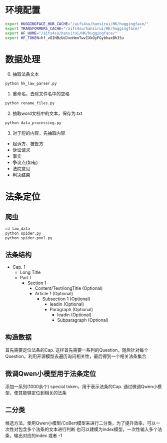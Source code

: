 # 环境配置
```bash
export HUGGINGFACE_HUB_CACHE="/aifs4su/hansirui/HK/huggingface/"
export TRANSFORMERS_CACHE="/aifs4su/hansirui/HK/huggingface/"
export HF_HOME="/aifs4su/hansirui/HK/huggingface/"
export HF_TOKEN=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
```

# 数据处理
0. 抽取法条文本
```bash
python hk_law_parser.py
```
1. 重命名，去除文件名中的空格
```bash
python rename_files.py
```
2. 抽取word文档中的文本，保存为.txt
```bash
python data_processing.py
```
3. 对于短的内容，先抽取内容
- 起诉方、被告方
- 诉讼请求
- 事实
- 争议点(如有)
- 法院意见
- 判决结果


# 法条定位
## 爬虫
```bash
cd law_data
python spider.py
python spider-pool.py
```


## 法条结构
- Cap. 1
  - Long Title
  - Part I
    - Section 1
      - Content/Text/longTitle (Optional)
      - Article 1 (Optional)
        - Subsection 1 (Optional)
          - leadin (Optional)
          - Paragraph (Optional)
            - leadin (Optional)
            - Subparagraph (Optional)
## 构造数据
首先需要定位法条的Cap. 这样首先需要一系列的Question，随后针对每个Question，利用开源模型去遍历询问相关性，最后得到一个相关法条集合
## 微调Qwen小模型用于法条定位
添加一系列(1000余个) special token，用于表示法条的Cap. 通过微调Qwen小模型，使其能够定位到相关的法条
## 二分类
候选方法，使用Qwen小模型/CoBert模型来进行二分类，为了提升效率，可以一次性对包含多个法条的文本进行判断
也可以建模为index模型，一次性输入多个法条，输出对应的index 或者 -1